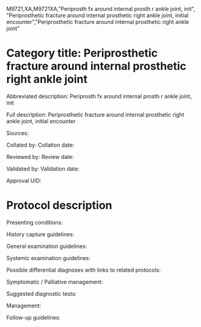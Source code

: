 M9721,XA,M9721XA,"Periprosth fx around internal prosth r ankle joint, init", "Periprosthetic fracture around internal prosthetic right ankle joint, initial encounter","Periprosthetic fracture around internal prosthetic right ankle joint"
# Category title: Periprosthetic fracture around internal prosthetic right ankle joint

Abbreviated description: Periprosth fx around internal prosth r ankle joint, init

Full description: Periprosthetic fracture around internal prosthetic right ankle joint, initial encounter

Sources:

Collated by:
Collation date:

Reviewed by:
Review date:

Validated by:
Validation date:

Approval UID:

# Protocol description

Presenting conditions:

History capture guidelines:

General examination guidelines:

Systemic examination guidelines:

Possible differential diagnoses with links to related protocols:

Symptomatic / Palliative management:

Suggested diagnostic tests:

Management:

Follow-up guidelines:
